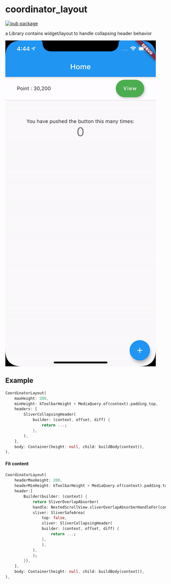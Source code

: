 # coordinator_layout

[![pub package](https://img.shields.io/pub/v/drawerbehavior.svg)](https://pub.dartlang.org/packages/coordinator_layout)

a Library contains widget/layout to handle collapsing header behavior

![Alt Text](https://raw.githubusercontent.com/shiburagi/Coordinator-Layout/master/preview/gif1.gif)


## Example
```dart
CoordinatorLayout(
    maxHeight: 200,
    minHeight: kToolbarHeight + MediaQuery.of(context).padding.top,
    headers: [
        SliverCollapsingHeader(
            builder: (context, offset, diff) {
                return ...;
            },
        ),
    ],
    body: Container(height: null, child: buildBody(context)),
),
```

#### Fit content

```dart
CoordinatorLayout(
    headerMaxHeight: 200,
    headerMinHeight: kToolbarHeight + MediaQuery.of(context).padding.top,
    header:[ 
        Builder(builder: (context) {
            return SliverOverlapAbsorber(
            handle: NestedScrollView.sliverOverlapAbsorberHandleFor(context),
            sliver: SliverSafeArea(
                top: false,
                sliver: SliverCollapsingHeader(
                builder: (context, offset, diff) {
                    return ...;
                },
                ),
            ),
            );
        }),
    ],
    body: Container(height: null, child: buildBody(context)),
),
```
